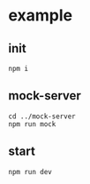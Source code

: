 # example

## init

```
npm i
```

## mock-server

```
cd ../mock-server
npm run mock
```


## start

```
npm run dev
```


